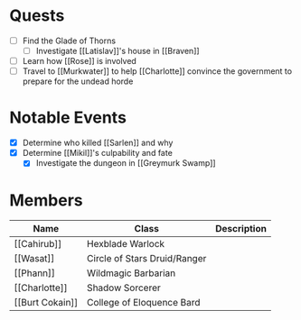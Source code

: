 # Quests
- [ ] Find the Glade of Thorns
	- [ ] Investigate [[Latislav]]'s house in [[Braven]]
- [ ] Learn how [[Rose]] is involved
- [ ] Travel to [[Murkwater]] to help [[Charlotte]] convince the government to prepare for the undead horde

# Notable Events
- [x] Determine who killed [[Sarlen]] and why
- [x] Determine [[Mikil]]'s culpability and fate
	- [x] Investigate the dungeon in [[Greymurk Swamp]]

# Members
| Name            | Class                        | Description |
| --------------- | ---------------------------- | ----------- |
| [[Cahirub]]     | Hexblade Warlock             |             |
| [[Wasat]]       | Circle of Stars Druid/Ranger |             |
| [[Phann]]       | Wildmagic Barbarian          |             |
| [[Charlotte]]   | Shadow Sorcerer              |             |
| [[Burt Cokain]] | College of Eloquence Bard    |             |



